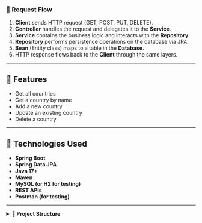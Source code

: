 
### 🔁 Request Flow

1. **Client** sends HTTP request (GET, POST, PUT, DELETE).
2. **Controller** handles the request and delegates it to the **Service**.
3. **Service** contains the business logic and interacts with the **Repository**.
4. **Repository** performs persistence operations on the database via JPA.
5. **Bean** (Entity class) maps to a table in the **Database**.
6. HTTP response flows back to the **Client** through the same layers.

---

## 🚀 Features

- Get all countries
- Get a country by name
- Add a new country
- Update an existing country
- Delete a country

---

## 🔧 Technologies Used

- **Spring Boot**
- **Spring Data JPA**
- **Java 17+**
- **Maven**
- **MySQL (or H2 for testing)**
- **REST APIs**
- **Postman (for testing)**

---

<details> <summary><strong>📂 Project Structure</strong></summary>
src/
 └── main/
     └── java/
         └── com/countryservice/demo/
             ├── controllers/     --> API layer (Controller classes)
             ├── services/        --> Business logic
             ├── repositories/    --> Data access interfaces (Repository)
             └── bean/            --> JPA Entities (Country.java, etc.)
</details>

